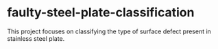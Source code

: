 # faulty-steel-plate-classification
This project focuses on classifying the type of surface defect present in stainless steel plate.
